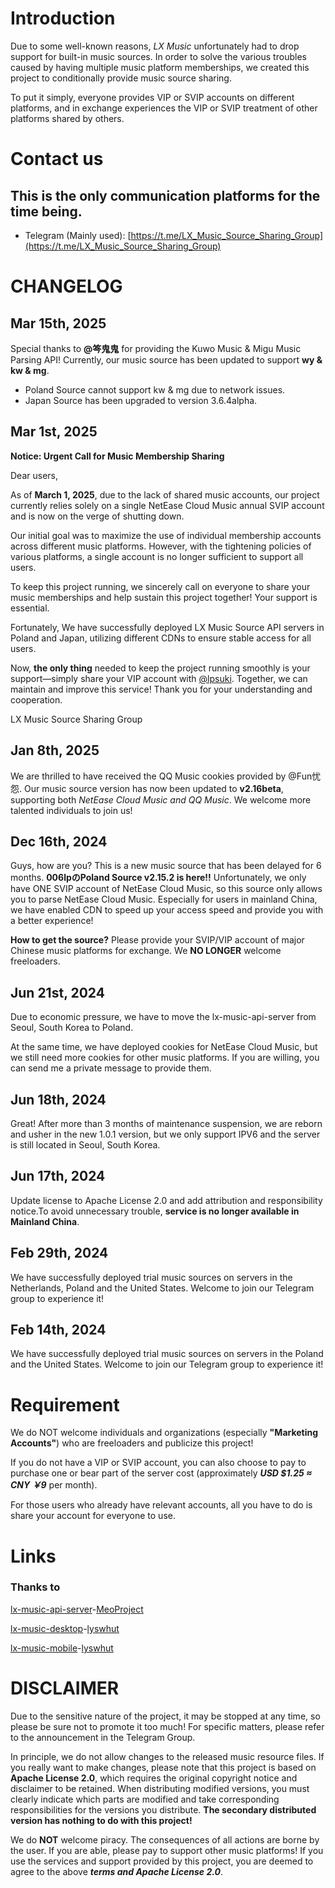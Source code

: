 # Introduction
Due to some well-known reasons, *LX Music* unfortunately had to drop support for built-in music sources. In order to solve the various troubles caused by having multiple music platform memberships, we created this project to conditionally provide music source sharing.

To put it simply, everyone provides VIP or SVIP accounts on different platforms, and in exchange experiences the VIP or SVIP treatment of other platforms shared by others.

# Contact us
## This is the only communication platforms for the time being.
- Telegram (Mainly used): [https://t.me/LX_Music_Source_Sharing_Group](https://t.me/LX_Music_Source_Sharing_Group)

# CHANGELOG
## Mar 15th, 2025
Special thanks to **@笒鬼鬼** for providing the Kuwo Music & Migu Music Parsing API! Currently, our music source has been updated to support **wy & kw & mg**.

- Poland Source cannot support kw & mg due to network issues.
- Japan Source has been upgraded to version 3.6.4alpha.

## Mar 1st, 2025
**Notice: Urgent Call for Music Membership Sharing**  

Dear users,  

As of **March 1, 2025**, due to the lack of shared music accounts, our project currently relies solely on a single NetEase Cloud Music annual SVIP account and is now on the verge of shutting down.  

Our initial goal was to maximize the use of individual membership accounts across different music platforms. However, with the tightening policies of various platforms, a single account is no longer sufficient to support all users.  

To keep this project running, we sincerely call on everyone to share your music memberships and help sustain this project together! Your support is essential.  

Fortunately, We have successfully deployed LX Music Source API servers in Poland and Japan, utilizing different CDNs to ensure stable access for all users.

Now, **the only thing** needed to keep the project running smoothly is your support—simply share your VIP account with [@lpsuki](https://t.me/lpsuki). Together, we can maintain and improve this service!
Thank you for your understanding and cooperation.  

LX Music Source Sharing Group
## Jan 8th, 2025
We are thrilled to have received the QQ Music cookies provided by @Fun忧怨. Our music source version has now been updated to **v2.16beta**, supporting both *NetEase Cloud Music and QQ Music*. We welcome more talented individuals to join us!

## Dec 16th, 2024
Guys, how are you? This is a new music source that has been delayed for 6 months. **006lpのPoland Source v2.15.2 is here!!**
Unfortunately, we only have ONE SVIP account of NetEase Cloud Music, so this source only allows you to parse NetEase Cloud Music.
Especially for users in mainland China, we have enabled CDN to speed up your access speed and provide you with a better experience!

**How to get the source?**
Please provide your SVIP/VIP account of major Chinese music platforms for exchange. We **NO LONGER** welcome freeloaders.

## Jun 21st, 2024
Due to economic pressure, we have to move the lx-music-api-server from Seoul, South Korea to Poland. 

At the same time, we have deployed cookies for NetEase Cloud Music, but we still need more cookies for other music platforms. If you are willing, you can send me a private message to provide them. 
## Jun 18th, 2024
Great! After more than 3 months of maintenance suspension, we are reborn and usher in the new 1.0.1 version, but we only support IPV6 and the server is still located in Seoul, South Korea.
## Jun 17th, 2024
Update license to Apache License 2.0 and add attribution and responsibility notice.To avoid unnecessary trouble, **service is no longer available in Mainland China**.
## Feb 29th, 2024
We have successfully deployed trial music sources on servers in the Netherlands, Poland and the United States. Welcome to join our Telegram group to experience it!
## Feb 14th, 2024
We have successfully deployed trial music sources on servers in the Poland and the United States. Welcome to join our Telegram group to experience it!

# Requirement
We do NOT welcome individuals and organizations (especially **"Marketing Accounts"**) who are freeloaders and publicize this project!

If you do not have a VIP or SVIP account, you can also choose to pay to purchase one or bear part of the server cost (approximately ***USD $1.25 ≈ CNY ￥9*** per month).

For those users who already have relevant accounts, all you have to do is share your account for everyone to use.

# Links
### Thanks to
[lx-music-api-server](https://github.com/MeoProject/lx-music-api-server)-[MeoProject](https://github.com/MeoProject)

[lx-music-desktop](https://github.com/lyswhut/lx-music-desktop)-[lyswhut](https://github.com/lyswhut)

[lx-music-mobile](https://github.com/lyswhut/lx-music-mobile)-[lyswhut](https://github.com/lyswhut)

# **DISCLAIMER**
Due to the sensitive nature of the project, it may be stopped at any time, so please be sure not to promote it too much! For specific matters, please refer to the announcement in the Telegram Group.

In principle, we do not allow changes to the released music resource files. If you really want to make changes, please note that this project is based on **Apache License 2.0**, which requires the original copyright notice and disclaimer to be retained. When distributing modified versions, you must clearly indicate which parts are modified and take corresponding responsibilities for the versions you distribute. **The secondary distributed version has nothing to do with this project!**

We do **NOT** welcome piracy. The consequences of all actions are borne by the user. If you are able, please pay to support other music platforms! If you use the services and support provided by this project, you are deemed to agree to the above ***terms and Apache License 2.0***.
